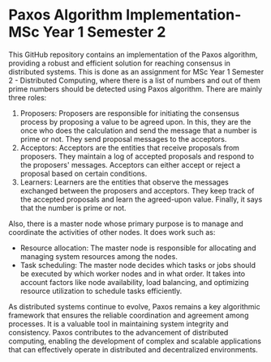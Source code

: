 # Paxos Algorithm Implementation- MSc Year 1 Semester 2

This GitHub repository contains an implementation of the Paxos algorithm, providing a robust and efficient solution for reaching consensus in distributed systems. This is done as an assignment for MSc Year 1 Semester 2 - Distributed Computing, where there is a list of numbers and out of them prime numbers should be detected using Paxos algorithm. 
There are mainly three roles:
1. Proposers: Proposers are responsible for initiating the consensus process by proposing a value to be agreed upon. In this, they are the once who does the calculation and send the message that a number is prime or not. They send proposal messages to the acceptors.
2. Acceptors: Acceptors are the entities that receive proposals from proposers. They maintain a log of accepted proposals and respond to the proposers' messages. Acceptors can either accept or reject a proposal based on certain conditions.
3. Learners: Learners are the entities that observe the messages exchanged between the proposers and acceptors. They keep track of the accepted proposals and learn the agreed-upon value. Finally, it says that the number is prime or not. 

Also, there is a master node whose primary purpose is to manage and coordinate the activities of other nodes. It does work such as:
* Resource allocation: The master node is responsible for allocating and managing system resources among the nodes.
* Task scheduling: The master node decides which tasks or jobs should be executed by which worker nodes and in what order. It takes into account factors like node availability, load balancing, and optimizing resource utilization to schedule tasks efficiently. 

As distributed systems continue to evolve, Paxos remains a key algorithmic framework that ensures the reliable coordination and agreement among processes. It is a valuable tool in maintaining system integrity and consistency. Paxos contributes to the advancement of distributed computing, enabling the development of complex and scalable applications that can effectively operate in distributed and decentralized environments.
